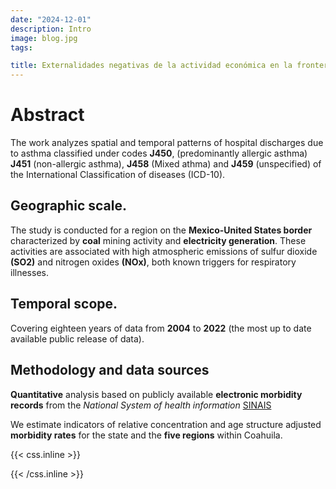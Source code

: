 ```yaml
---
date: "2024-12-01"
description: Intro
image: blog.jpg
tags:

title: Externalidades negativas de la actividad económica en la frontera Coahuila-Texas. El caso de egresos hospitalarios a causa de asma
---
```


# Abstract 

The work analyzes spatial and temporal patterns of hospital discharges due to asthma classified under codes **J450**, (predominantly allergic asthma) **J451** (non-allergic asthma), **J458** (Mixed athma) and **J459** (unspecified) of the International Classification of diseases (ICD-10).


## Geographic scale. 

The study is conducted for a region on the **Mexico-United States border** characterized by **coal** mining activity and **electricity generation**. These activities are associated with high atmospheric emissions of sulfur dioxide **(SO2)** and nitrogen oxides **(NOx)**, both known triggers for respiratory illnesses.

## Temporal scope. 

Covering eighteen years of data from **2004** to **2022** (the most up to date available public release of data). 

## Methodology and data sources

**Quantitative** analysis based on publicly available **electronic morbidity records** from the  *National System of health information*  [SINAIS](http://www.dgis.salud.gob.mx/contenidos/basesdedatos/bdc_egresoshosp_gobmx.html)

We estimate indicators of relative concentration and age structure adjusted **morbidity rates** for the state and the **five regions** within Coahuila. 


{{< css.inline >}}
<style>
.canon { background: white; width: 100%; height: auto;}
</style>
{{< /css.inline >}}
